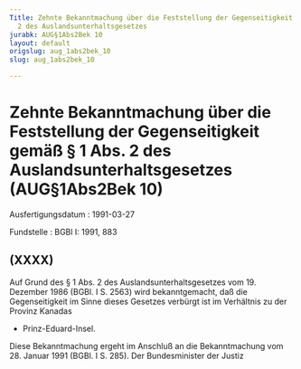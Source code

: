 ```yaml
---
Title: Zehnte Bekanntmachung über die Feststellung der Gegenseitigkeit gemäß § 1 Abs.
  2 des Auslandsunterhaltsgesetzes
jurabk: AUG§1Abs2Bek 10
layout: default
origslug: aug_1abs2bek_10
slug: aug_1abs2bek_10

---
```


# Zehnte Bekanntmachung über die Feststellung der Gegenseitigkeit gemäß § 1 Abs. 2 des Auslandsunterhaltsgesetzes (AUG§1Abs2Bek 10)

Ausfertigungsdatum
:   1991-03-27

Fundstelle
:   BGBl I: 1991, 883

## (XXXX)

Auf Grund des § 1 Abs. 2 des Auslandsunterhaltsgesetzes vom 19.
Dezember 1986 (BGBl. I S. 2563) wird bekanntgemacht, daß die
Gegenseitigkeit im Sinne dieses Gesetzes verbürgt ist im Verhältnis zu
der Provinz Kanadas

*   Prinz-Eduard-Insel.



Diese Bekanntmachung ergeht im Anschluß an die Bekanntmachung vom 28.
Januar 1991 (BGBl. I S. 285).
Der Bundesminister der Justiz

